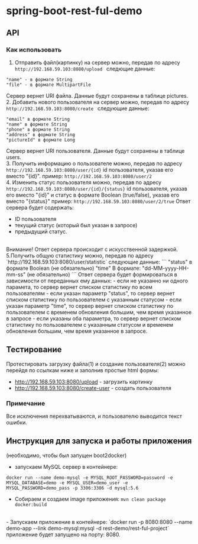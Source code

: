 # spring-boot-rest-ful-demo

## API

### Как использовать
1. Отправить файл(картинку) на сервер можно, передав по адресу 
`http://192.168.59.103:8080/upload `
следющие данные:
```
"name" - в формате String
"file" - в формате MultipartFile
```
Сервер вернет URI файла. Данные будут сохранены в таблице pictures.<br/>
2. Добавить нового пользователя на сервер можно, передав по адресу 
  `http://192.168.59.103:8080/create `
следующие данные:
```
"email" в формате String
"name" в формате String
"phone" в формате String
"address" в формате String
"pictureId" в формате Long
```
Сервер вернет URI пользователя. Данные будут сохранены в таблице users.<br/>
3. Получить информацию о пользователе можно, передав по адресу 
`http://192.168.59.103:8080/user/{id}`
id пользователя, указав его вместо "{id}".
пример:
`http://192.168.59.103:8080/user/2`<br/>
4. Изменить статус пользователя можно, передав по адресу 
`http://192.168.59.103:8080/user/{id}/{status}`
id пользователя, указав его вместо "{id}" и статус в формате Boolean (true/false), указав его вместо "{status}"
пример:
`http://192.168.59.103:8080/user/2/true`
Ответ сервера будет содержать:
- ID пользователя
- текущий статус (который был указан в запросе)
- предыдущий статус.
<br/>
Внимание! Ответ сервера происходит с искусственной задержкой.
<br/>
5.Получить общую статистику можно, передав по адресу
`http://192.168.59.103:8080/user/statistic`
следующие данные:
```
"status" в формате Boolean (не обязательно)
"time" В формате: "dd-MM-yyyy-HH-mm-ss" (не обязательно)
```
Ответ сервера будет формироваться в зависимости от переданных ему данных:
- если не указанно ни одного парамета, то сервер вернет списком статистику по всем пользователям
- если указан параметр "status", то сервер вернет списком статистику по пользователем с указанным статусом
- если указан параметр "time", то сервер вернет списком статистику по пользователем с временем обновления большим, чем время указанное в запросе
- если указаны оба параметра, то сервер вернет списком статистику по пользователем с указанным статусом и временем обновления большим, чем время указанное в запросе.

## Тестирование
Протестировать загрузку файла(1) и создание пользователя(2) можно перейдя по ссылкам ниже и заполнив простые html формы:
- http://192.168.59.103:8080/upload - загрузить картинку
- http://192.168.59.103:8080/create-user - создать пользователя

### Примечание
Все исключения перехватываются, и пользователю выводится текст ошибки.

## Инструкция для запуска и работы приложения
(необходимо, чтобы был запущен boot2docker)
- запускаем MySQL сервер в контейнере:
```  
docker run --name demo-mysql -e MYSQL_ROOT_PASSWORD=password -e MYSQL_DATABASE=demo -e MYSQL_USER=demo_user -e MYSQL_PASSWORD=demo_pass -p 3306:3306 -d mysql:5.6
```
- Собираем и создаем image приложения:
`mvn clean package docker:build`
<br/>
- Запускаем приложение в контейнере:
`docker run -p 8080:8080 --name demo-app --link demo-mysql:mysql -d rest-demo/rest-ful-project`
<br/>
приложение будет запущено на порту: 8080.
